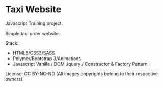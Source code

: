 # Taxi Website

Javascript Training project.

Simple taxi order website.

Stack:

- HTML5/CSS3/SASS
- Polymer/Bootstrap 3/Animations
- Javascript Vanilla / DOM Jquery / Constructor & Factory Pattern

License: CC BY-NC-ND (All images copyrights belong to their respective owners).